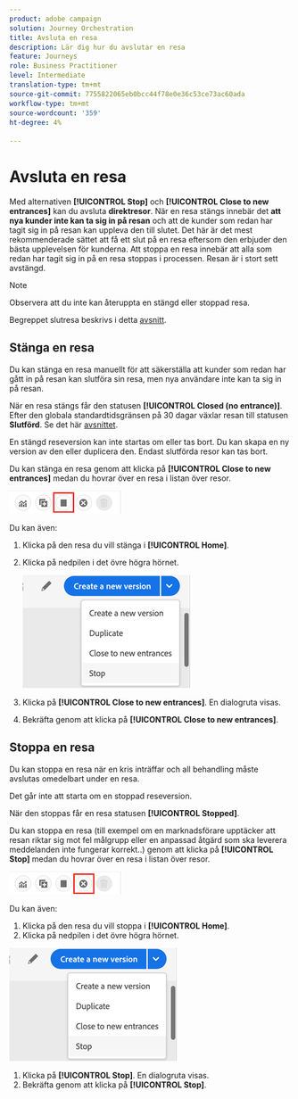 ```yaml
---
product: adobe campaign
solution: Journey Orchestration
title: Avsluta en resa
description: Lär dig hur du avslutar en resa
feature: Journeys
role: Business Practitioner
level: Intermediate
translation-type: tm+mt
source-git-commit: 7755822065eb0bcc44f78e0e36c53ce73ac60ada
workflow-type: tm+mt
source-wordcount: '359'
ht-degree: 4%

---
```



# Avsluta en resa

Med alternativen **[!UICONTROL Stop]** och **[!UICONTROL Close to new entrances]** kan du avsluta **direktresor**. När en resa stängs innebär det **att nya kunder inte kan ta sig in på resan** och att de kunder som redan har tagit sig in på resan kan uppleva den till slutet. Det här är det mest rekommenderade sättet att få ett slut på en resa eftersom den erbjuder den bästa upplevelsen för kunderna. Att stoppa en resa innebär att alla som redan har tagit sig in på en resa stoppas i processen. Resan är i stort sett avstängd.

>[!NOTE]
>
>Observera att du inte kan återuppta en stängd eller stoppad resa.
>
>Begreppet slutresa beskrivs i detta [avsnitt](../building-journeys/journey.md#ending_a_journey).

## Stänga en resa

Du kan stänga en resa manuellt för att säkerställa att kunder som redan har gått in på resan kan slutföra sin resa, men nya användare inte kan ta sig in på resan.

När en resa stängs får den statusen **[!UICONTROL Closed (no entrance)]**. Efter den globala standardtidsgränsen på 30 dagar växlar resan till statusen **Slutförd**. Se det här [avsnittet](../building-journeys/changing-properties.md#entrance).

En stängd reseversion kan inte startas om eller tas bort. Du kan skapa en ny version av den eller duplicera den. Endast slutförda resor kan tas bort.

Du kan stänga en resa genom att klicka på **[!UICONTROL Close to new entrances]** medan du hovrar över en resa i listan över resor.

![](../assets/do-not-localize/journey-finish-quick-action.png)

Du kan även:

1. Klicka på den resa du vill stänga i **[!UICONTROL Home]**.
1. Klicka på nedpilen i det övre högra hörnet.

   ![](../assets/finish_drop_down_list.png)

1. Klicka på **[!UICONTROL Close to new entrances]**. En dialogruta visas.
1. Bekräfta genom att klicka på **[!UICONTROL Close to new entrances]**.

## Stoppa en resa

Du kan stoppa en resa när en kris inträffar och all behandling måste avslutas omedelbart under en resa.

Det går inte att starta om en stoppad reseversion.

När den stoppas får en resa statusen **[!UICONTROL Stopped]**.

Du kan stoppa en resa (till exempel om en marknadsförare upptäcker att resan riktar sig mot fel målgrupp eller en anpassad åtgärd som ska leverera meddelanden inte fungerar korrekt..) genom att klicka på **[!UICONTROL Stop]** medan du hovrar över en resa i listan över resor.

![](../assets/do-not-localize/journey-stop-quick-action.png)

Du kan även:

1. Klicka på den resa du vill stoppa i **[!UICONTROL Home]**.
1. Klicka på nedpilen i det övre högra hörnet.

![](../assets/finish_drop_down_list.png)

1. Klicka på **[!UICONTROL Stop]**. En dialogruta visas.
1. Bekräfta genom att klicka på **[!UICONTROL Stop]**.
